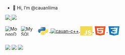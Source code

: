 - 👋 Hi, I’m @cauanliima

<div>
   <a href="https://github.com/cauanliima">
  <img height="180em" src="https://github-readme-stats.vercel.app/api?username=cauanliima&show_icons=true&theme=tokyonight&include_all_commits=true&count_private=true"/>
  <img height="180em" src="https://github-readme-stats.vercel.app/api/top-langs/?username=cauanliima&layout=compact&langs_count=7&theme=tokyonight"/>
</div>
  <div style="display: inline_block"><br>
  <img align="center" alt="cauan-Python" height="30" width="40" src="https://raw.githubusercontent.com/devicons/devicon/master/icons/python/python-original.svg">
  <img align="center" alt="cauan-c++" height="40" width="40" src="https://img.icons8.com/color/48/000000/c-plus-plus-logo.png"/>
  <img align="center" alt="cauan-Js" height="30" width="40" src="https://raw.githubusercontent.com/devicons/devicon/master/icons/javascript/javascript-plain.svg">
  <img align="center" alt="cauan-HTML" height="30" width="40" src="https://raw.githubusercontent.com/devicons/devicon/master/icons/html5/html5-original.svg">
  <img align="center" alt="cauan-CSS" height="30" width="40" src="https://raw.githubusercontent.com/devicons/devicon/master/icons/css3/css3-original.svg">
  <img align="left" alt="MongoDB" height="30" width="40" src="https://cdn.jsdelivr.net/gh/devicons/devicon/icons/mongodb/mongodb-original.svg" style="padding-right:10px;">
  <img align="left" alt="MySQL" height="30" width="40" src="https://cdn.jsdelivr.net/gh/devicons/devicon/icons/mysql/mysql-original.svg" style="padding-right:10px;">
  </div>
  
  ##
 
<div>
  <a href="https://www.linkedin.com/in/cauan-marcelo-lima-53ab27212/" target="_blank"><img src="https://img.shields.io/badge/-LinkedIn-%230077B5?style=for-the-badge&logo=linkedin&logoColor=white" target="_blank"></a>
   <a href = "mailto:cauanmarcelolima@gmail.com"><img src="https://img.shields.io/badge/-Gmail-%23333?style=for-the-badge&logo=gmail&logoColor=white" target="_blank"></a>
  <a href="https://www.instagram.com/cauanliima" target="_blank"><img src="https://img.shields.io/badge/-Instagram-%23E4405F?style=for-the-badge&logo=instagram&logoColor=white" target="_blank"></a> 
</div>

  
  
<!--
- 👀 I’m interested in ...
- 🌱 I’m currently learning ...
- 💞️ I’m looking to collaborate on ...
- 📫 How to reach me ...
-->
<!---
cauanliima/cauanliima is a ✨ special ✨ repository because its `README.md` (this file) appears on your GitHub profile.
You can click the Preview link to take a look at your changes.
--->
